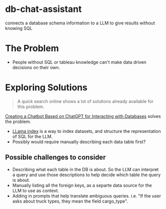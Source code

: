 # db-chat-assistant
connects a database schema information to a LLM to give results without knowing SQL

# The Problem
- People without SQL or tableau knowledge can't make data driven decisions on their own.

# Exploring Solutions

> A quick search online shows a lot of solutions already available for this problem.

[Creating a Chatbot Based on ChatGPT for Interacting with Databases](https://www.clearpeaks.com/creating-a-chatbot-based-on-chatgpt-for-interacting-with-databases/) solves the problem.
- [LLama index](https://github.com/jerryjliu/llama_index) is a way to index datasets, and structure the representation of SQL for the LLM.
- Possibly would require manually describing each data table first?

## Possible challenges to consider
- Describing what each table in the DB is about. So the LLM can interpret a query and use those descriptions to help decide which table the query is about.
- Manually listing all the foreign keys, as a separte data source for the LLM to use as context.
- Adding in prompts that help translate ambiguous queries. i.e. "If the user asks about truck types, they mean the field cargo_type".
